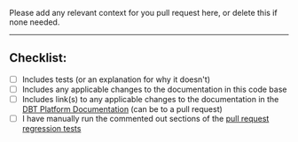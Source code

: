 Please add any relevant context for you pull request here, or delete this if none needed.

---
## Checklist:

- [ ] Includes tests (or an explanation for why it doesn't)
- [ ] Includes any applicable changes to the documentation in this code base
- [ ] Includes link(s) to any applicable changes to the documentation in the [DBT Platform Documentation](https://platform.readme.trade.gov.uk/) (can be to a pull request)
- [ ] I have manually run the commented out sections of the [pull request regression tests](https://github.com/uktrade/platform-tools/blob/main/regression_tests/pull_request_tests.sh)

